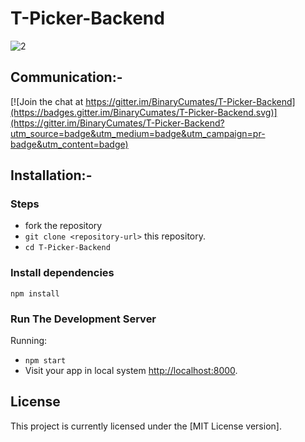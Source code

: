 # T-Picker-Backend

![2](https://user-images.githubusercontent.com/71969867/123111977-f8212900-d45a-11eb-9228-606a1fa548bf.png)

## Communication:-
[![Join the chat at https://gitter.im/BinaryCumates/T-Picker-Backend](https://badges.gitter.im/BinaryCumates/T-Picker-Backend.svg)](https://gitter.im/BinaryCumates/T-Picker-Backend?utm_source=badge&utm_medium=badge&utm_campaign=pr-badge&utm_content=badge)

## Installation:-
### Steps
*  fork the repository
* `git clone <repository-url>` this repository.
* `cd T-Picker-Backend`

### Install dependencies
```
npm install
```
### Run The Development Server

Running:
-   `npm start`
-   Visit your app in local system [http://localhost:8000](http://localhost:8000).

## License

This project is currently licensed under the [MIT License version].
